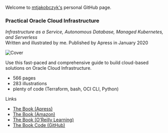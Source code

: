 Welcome to [mtjakobczyk's](https://github.com/mtjakobczyk) personal GitHub page.

### Practical Oracle Cloud Infrastructure
*Infrastructure as a Service, Autonomous Database, Managed Kubernetes, and Serverless*  
Written and illustrated by me. Published by Apress in January 2020

![Cover](https://images.springer.com/sgw/books/medium/9781484255056.jpg)

Use this fast-paced and comprehensive guide to build cloud-based solutions on Oracle Cloud Infrastructure.

- 566 pages
- 283 illustrations
- plenty of code (Terraform, bash, OCI CLI, Python)

Links
- [The Book (Apress)](https://www.apress.com/gp/book/9781484255056)
- [The Book (Amazon)](https://www.amazon.com/Practical-Oracle-Cloud-Infrastructure-Autonomous/dp/1484255054)
- [The Book (O'Reilly Learning)](https://www.oreilly.com/library/view/practical-oracle-cloud/9781484255063/)
- [The Book Code (GitHub)](https://github.com/mtjakobczyk/oci-book)
